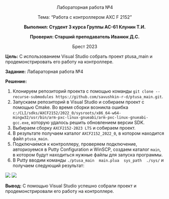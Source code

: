 <p align="center">Лабораторная работа №4</p>
<p align="center">Тема: “Работа с контроллером AXC F 2152”</p>

<p align="center"><strong>Выполнил: Студент 3 курса Группы АС-61 Клунин Т.И.</strong></p>

<p align="center"><strong>Проверил: Старший преподаватель Иванюк Д.С.</strong></p>

<p align="center">Брест 2023</p>

**Цель:** С использованием Visual Studio собрать проект ptusa_main и продемонстрировать его работу на контроллере.

**Задание:** Лабараторная работа №4

**Решение:**

1. Клонируем репозиторий проекта с помощью команды `git clone --recurse-submodules https://github.com/savushkin-r-d/ptusa_main.git`.
2. Запускаем репозиторий в Visual Studio и собираем проект с помощью Cmake. Во время сборки возникла ошибка `c:/CLI/sdks/AXCF2152/2022_0/sysroots/x86_64-w64-mingw32/usr/bin/arm-pxc-linux-gnueabi/arm-pxc-linux-gnueabi-gcc.exe`, которую удалось решить обновлением версии SDK.
3. Выбираем сборку `AXCF2152-2023 LTS` и собираем проект.
4. В результате получаем каталог `AXCF2152_2022_0`, в котором находится файл `ptusa_main`.
5. Подключаемся к контроллеру, проверяем подключение, авторизуемся в Putty Configuration и WinSCP, создаем каталог `main`, в котором будут находиться нужные файлы для запуска программы.
6. В Putty вводим команды `./ptusa_main  main.plua  sys_path  ./sys/` и получаем следующий результат:

![](images/tsk_4_answ.jpg)
![](images/tsk_4_tog.jpg)

**Вывод:** С помощью Visual Studio успешно собрали проект и продемонстрировали его работу на контроллере.